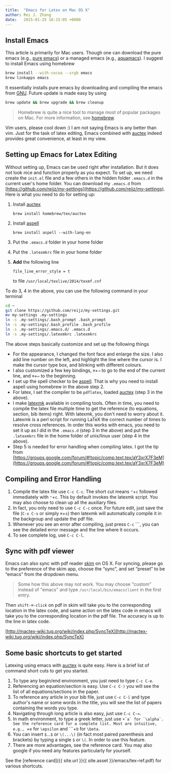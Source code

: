 ```yaml
---
title:  "Emacs for Latex on Mac OS X"
author: Rei J. Zhang
date:   2015-01-25 16:15:05 +0800
---
```




Install Emacs
--------


This article is primarily for Mac users. Though one can download the pure emacs (e.g., [pure emacs](http://emacsformacosx.com/)) or a managed emacs (e.g., [aquamacs](http://aquamacs.org)). I suggest to install Emacs using homebrew

```bash
brew install --with-cocoa --srgb emacs
brew linkapps emacs
```

It essentially installs pure emacs by downloading and compiling the emacs from [GNU](http://www.gnu.org/software/emacs/). Future update is made easy by using 

```bash
brew update && brew upgrade && brew cleanup
```

> Homebrew is quite a nice tool to manage most of popular packages on Mac. For more information, see [homebrew](http://brew.sh).


Vim users, please cool down :) I am not saying Emacs is any better than vim. Just for the task of latex editing, Emacs combined with [auctex](https://www.gnu.org/software/auctex/) indeed provides great convenience, at least in my view. 

Setting up Emacs for Latex Editing
------------

Without setting up, Emacs can be used right after installation. But it does not look nice and function properly as you expect. To set up, we need create the `init.el` file and a few others in the hidden folder `.emacs.d` in the current user's home folder. You can download my `.emacs.d` from [https://github.com/reijz/my-settings](https://github.com/reijz/my-settings). Here is what you need to do for setting up: 


1. Install [auctex](http://www.gnu.org/software/auctex/)
  
   `brew install homebrew/tex/auctex`

2. Install [aspell](http://aspell.net) 

    `brew install aspell --with-lang-en`

3. Put the `.emacs.d` folder in your home folder
4. Put the `.latexmkrc` file in your home folder
5. **Add** the following line 

   `file_line_error_style = t`

   to file `/usr/local/texlive/2014/texmf.cnf`

To do 3, 4 in the above, you can use the following command in your terminal

```bash
cd ~
git clone https://github.com/reijz/my-settings.git
mv my-settings .my-settings
ln -s .my-settings/.bash_prompt .bash_prompt
ln -s .my-settings/.bash_profile .bash_profile
ln -s .my-settings/.emacs.d/ .emacs.d
ln -s .my-settings/.latexmkrc .latexmkrc
```


The above steps basically customize and set up the following things

* For the appearance, I changed the font face and enlarge the size. I also add line number on the left, and highlight the line where the cursor is. I make the cursor type box, and blinking with different colours. 
* I also customized a few key bindings, `⌘`+`→` to go to the end of the current line, and `⌘`+`←` to the beginning. 
* I set up the spell checker to be [aspell](http://aspell.net). That is why you need to install aspell using homebrew in the above step 2. 
* For latex, I set the compiler to be `pdflatex`, loaded [auctex](http://www.gnu.org/software/auctex/) (step 3 in the above).
* I make [latexmk](http://users.phys.psu.edu/~collins/software/latexmk-jcc/) available in compiling tools. Often in time, you need to compile the latex file multiple time to get the reference (to equations, section, bib items) right. With latexmk, you don't need to worry about it. Latexmk is a perl script for running LaTeX the correct number of times to resolve cross references. In order this works with emacs, you need to set it up as I did in the `.emacs.d` (step 3 in the above) and put the `.latexmkrc` file in the home folder of unix/linux user (step 4 in the above).
* Step 5 is needed for error handling when compiling latex. I got the tip from 
  [https://groups.google.com/forum/#!topic/comp.text.tex/aY3xrX7F3eM](https://groups.google.com/forum/#!topic/comp.text.tex/aY3xrX7F3eM)


Compiling and Error Handling
------------

1. Compile the latex file use `C-c C-c`. The short cut means `⌃`+`c` followed immediately with `⌃`+`c`. This by default invokes the latexmk script. You may also choose to clean up all the auxiliary files. 
2. In fact, you only need to use `C-c C-c` once. For future edit, just save the file (`C-x C-s` or simply `⌘`+`s`) then latexmk will automatically compile it in the backgroup and update the pdf file. 
3. Whenever you see an error after compiling, just press `C-c` ```, you can see the detailed error message and the line where it occurs. 
4. To see complete log, use `C-c C-l`.

Sync with pdf viewer
------------

Emacs can also sync with pdf reader [skim](http://skim-app.sourceforge.net) on OS X. For syncing, please go to the preference of the skim app, choose the “sync”, and set “preset” to be “emacs” from the dropdown menu. 

> Some how this above may not work. You may choose "custom" instead of "emacs" and type `/usr/local/bin/emacsclient` in the first entry.

Then `shift-⌘-click` on pdf in skim will take you to the corresponding location in the latex code, and same action on the latex code in emacs will take you to the corresponding location in the pdf file. The accuracy is up to the line in latex code.  

[http://mactex-wiki.tug.org/wiki/index.php/SyncTeX](http://mactex-wiki.tug.org/wiki/index.php/SyncTeX)


Some basic shortcuts to get started
------------

Latexing using emacs with [auctex](http://www.gnu.org/software/auctex/) is quite easy. Here is a brief list of command short cuts to get you started. 


1. To type any begin/end environment, you just need to type `C-c C-e`. 
2. Referencing an equation/section is easy. Use `C-c C-)` you will see the list of all equations/sections in the paper. 
3. To reference any article in your bib file, just use `C-c C-[` and type author's name or some words in the title, you will see the list of papers containing the words you type. 
4. Navigating through long article is also easy, just use `C-c C-=`. 
5. In math environment, to type a greek letter, just use ```+`a` for `\alpha`. See the reference card for a complete list. Most are intuitive, e.g., ```+`e` for `\epsilon` and ```+`b` for `\beta`.
6. You can insert `$`...`$` or `\(...\)` (in fact most paired parenthesis and brackets) by typing a single `$` or `\(`. In order to use this feature.
7. There are more advantages, see the reference card. You may also google if you need any features particularly for yourself.

See the [reference card]({{ site.url }}{{ site.asset }}/emacs/tex-ref.pdf) for various shortcuts.



